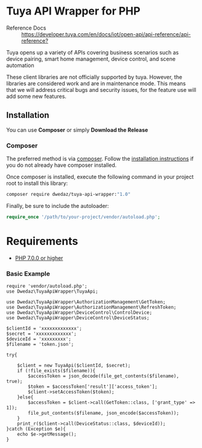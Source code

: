 
# Tuya API Wrapper for PHP

<dl>
  <dt>Reference Docs</dt><dd><a href="https://developer.tuya.com/en/docs/iot/open-api/api-reference/api-reference?">https://developer.tuya.com/en/docs/iot/open-api/api-reference/api-reference?</a></dd>
  
</dl>

Tuya opens up a variety of APIs covering business scenarios such as device pairing, smart home management, device control, and scene automation

These client libraries are not officially supported by tuya. However, the libraries are considered work and are in maintenance mode. This means that we will address critical bugs and security issues, for the feature use will add some new features.

## Installation ##

You can use **Composer** or simply **Download the Release**

### Composer

The preferred method is via [composer](https://getcomposer.org/). Follow the
[installation instructions](https://getcomposer.org/doc/00-intro.md) if you do not already have
composer installed.

Once composer is installed, execute the following command in your project root to install this library:

```sh
composer require dwedaz/tuya-api-wrapper:"1.0"
```

Finally, be sure to include the autoloader:

```php
require_once '/path/to/your-project/vendor/autoload.php';
```

# Requirements
* [PHP 7.0.0 or higher](https://www.php.net/)

### Basic Example ###

```
require 'vendor/autoload.php';
use Dwedaz\TuyaApiWrapper\TuyaApi;

use Dwedaz\TuyaApiWrapper\AuthorizationManagement\GetToken;
use Dwedaz\TuyaApiWrapper\AuthorizationManagement\RefreshToken;
use Dwedaz\TuyaApiWrapper\DeviceControl\ControlDevice;
use Dwedaz\TuyaApiWrapper\DeviceControl\DeviceStatus;

$clientId = 'xxxxxxxxxxxxx';
$secret = 'xxxxxxxxxxxxx';
$deviceId = 'xxxxxxxxx';
$filename = 'token.json';

try{

    $client = new TuyaApi($clientId, $secret);
    if (!file_exists($filename)){
        $accessToken = json_decode(file_get_contents($filename), true);
        $token = $accessToken['result']['access_token'];
        $client->setAccessToken($token);
    }else{
        $accessToken = $client->call(GetToken::class, ['grant_type' => 1]);
        file_put_contents($filename, json_encode($accessToken));
    }
    print_r($client->call(DeviceStatus::class, $deviceId));
}catch (Exception $e){
    echo $e->getMessage();
}

```
